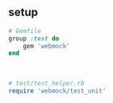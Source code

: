 ## setup

```ruby
# Gemfile
group :test do
    gem 'webmock'
end
```
<br/>

```ruby
# test/test_helper.rb
require 'webmock/test_unit'

```


